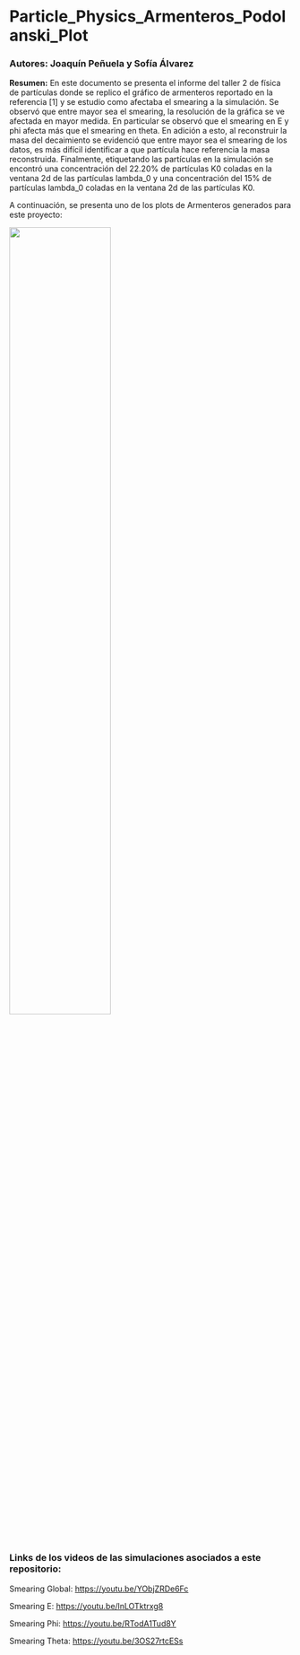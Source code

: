 # Particle_Physics_Armenteros_Podolanski_Plot
### Autores: Joaquín Peñuela y Sofía Álvarez

**Resumen:** En este documento se presenta el informe del taller 2 de física de partículas donde se replico el gráfico de armenteros reportado en la referencia [1] y se estudio como afectaba el smearing a la simulación. Se observó que entre mayor sea el smearing, la resolución de la gráfica se ve afectada en mayor medida. En particular se observó que el smearing en E y phi afecta más que el smearing en theta. En adición a esto, al reconstruir la masa del decaimiento se evidenció que entre mayor sea el smearing de los datos, es más difícil identificar a que partícula hace referencia la masa reconstruida. Finalmente, etiquetando las partículas en la simulación se encontró una concentración del 22.20% de partículas K0 coladas en la ventana 2d de las partículas lambda_0 y una concentración del 15% de partículas lambda_0 coladas en la ventana 2d de las partículas K0.

A continuación, se presenta uno de los plots de Armenteros generados para este proyecto:

<img src="https://github.com/sofiaalvarezlopez/Taller2-Fisica-de-Particulas-Monte-Carlo/blob/main/smearing_todos/smearing_todos_6.jpg" width=60%/>

### Links de los videos de las simulaciones asociados a este repositorio:

Smearing Global: https://youtu.be/YObjZRDe6Fc

Smearing E: https://youtu.be/lnLOTktrxg8

Smearing Phi: https://youtu.be/RTodA1Tud8Y

Smearing Theta: https://youtu.be/3OS27rtcESs
